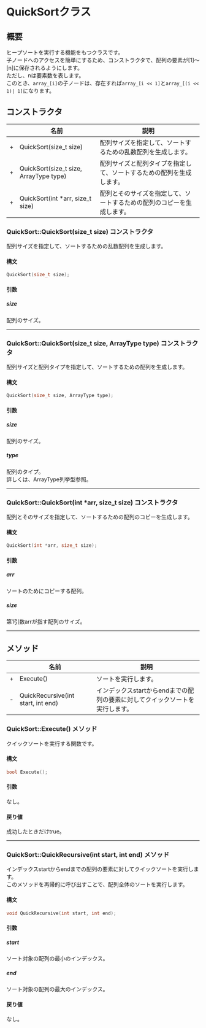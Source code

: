 # QuickSortクラス

## 概要
ヒープソートを実行する機能をもつクラスです。  
子ノードへのアクセスを簡単にするため、コンストラクタで、配列の要素が[1]〜[n]に保存されるようにします。  
ただし、nは要素数を表します。  
このとき、```array_[i]```の子ノードは、存在すれば```array_[i << 1]```と```array_[(i << 1)| 1]```になります。

## コンストラクタ
| |名前|説明|
|---|----|----|
|+|QuickSort(size_t size)|配列サイズを指定して、ソートするための乱数配列を生成します。|
|+|QuickSort(size_t size, ArrayType type)|配列サイズと配列タイプを指定して、ソートするための配列を生成します。|
|+|QuickSort(int *arr, size_t size)|配列とそのサイズを指定して、ソートするための配列のコピーを生成します。|

### QuickSort::QuickSort(size_t size) コンストラクタ
配列サイズを指定して、ソートするための乱数配列を生成します。  

#### 構文
```c++
QuickSort(size_t size);
```

#### 引数  
##### size
配列のサイズ。  

-----

### QuickSort::QuickSort(size_t size, ArrayType type) コンストラクタ
配列サイズと配列タイプを指定して、ソートするための配列を生成します。  

#### 構文
```c++
QuickSort(size_t size, ArrayType type);
```

#### 引数  
##### size
配列のサイズ。  

##### type
配列のタイプ。  
詳しくは、ArrayType列挙型参照。

-----

### QuickSort::QuickSort(int *arr, size_t size) コンストラクタ
配列とそのサイズを指定して、ソートするための配列のコピーを生成します。  

#### 構文
```c++
QuickSort(int *arr, size_t size);
```

#### 引数  
##### arr
ソートのためにコピーする配列。

##### size
第1引数arrが指す配列のサイズ。  

-----

## メソッド
| |名前|説明|
|---|----|----|
|+|Execute()|ソートを実行します。|
|-|QuickRecursive(int start, int end)|インデックスstartからendまでの配列の要素に対してクイックソートを実行します。|

### QuickSort::Execute() メソッド  
クイックソートを実行する関数です。  

#### 構文
```c++
bool Execute();
```

#### 引数  
なし。

#### 戻り値  
成功したときだけtrue。

--------------------------------

### QuickSort::QuickRecursive(int start, int end) メソッド
インデックスstartからendまでの配列の要素に対してクイックソートを実行します。  
このメソッドを再帰的に呼び出すことで、配列全体のソートを実行します。

#### 構文
```c++
void QuickRecursive(int start, int end);
```

#### 引数  
##### start
ソート対象の配列の最小のインデックス。

##### end
ソート対象の配列の最大のインデックス。

#### 戻り値  
なし。
